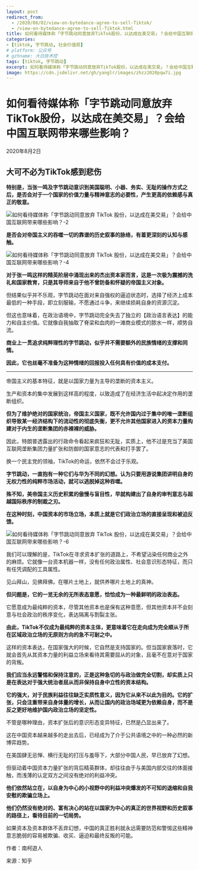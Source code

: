 ```yaml
---
layout: post
redirect_from:
  - /2020/08/02/view-on-bytedance-agree-to-sell-Tiktok/
  - /view-on-bytedance-agree-to-sell-Tiktok.html
title: 如何看待媒体称「字节跳动同意放弃TikTok股份，以达成在美交易」？会给中国互联网带来哪些影响？
categories:
- [tiktok, 字节跳动, 社会价值观]
# platform: 公众号
# gzhname: 大白技术控
tags: [tiktok, 字节跳动]
excerpt: 如何看待媒体称「字节跳动同意放弃TikTok股份，以达成在美交易」？会给中国互联网带来哪些影响？
image: https://cdn.jsdelivr.net/gh/yanglr/images/zhzz2020pqw7i.jpg
---
```


# 如何看待媒体称「字节跳动同意放弃TikTok股份，以达成在美交易」？会给中国互联网带来哪些影响？

2020年8月2日

## 大可不必为TikTok感到悲伤

**特别是，当张一鸣及字节跳动意识到美国聪明、小器、务实、无耻的操作方式之后，是否会对于一个国家的价值力量与精神意志的必要性，产生更高的依赖感与真正的敬意。**

![如何看待媒体称「字节跳动同意放弃 TikTok 股份，以达成在美交易」？会给中国互联网带来哪些影响？-2](https://cdn.jsdelivr.net/gh/yanglr/images/zhzz2020e4vir.jpg)

**是否会对帝国主义的吞噬一切的靠谱的历史叙事的脉络，有着更深刻的认知与感触。**

![如何看待媒体称「字节跳动同意放弃 TikTok 股份，以达成在美交易」？会给中国互联网带来哪些影响？-4](https://cdn.jsdelivr.net/gh/yanglr/images/zhzz2020jb7lp.jpg)

**对于张一鸣这样的精英阶层中涌现出来的杰出资本家而言，这是一次极为震撼的洗礼和国家教育，只是其导师来自于他不曾防备和怀疑的帝国主义对象。**

但结果似乎并不乐观，字节跳动在面对来自强权的逼迫状态时，选择了经济上成本最低的一种手段，即立刻服输，不愿通过斗争，来继续损耗自身的资源沉淀。

但这也意味着，在政治语境中，字节跳动完全失去了独立的【政治语言表达】的能力和自主价值。它就像自我抽取了脊梁和血肉的一滩商业模式的脓水一样，顺势自流。

**商业上一贯追求纯粹理性的字节跳动，似乎并不需要额外的民族情绪的支撑和同情。**

**因此，它也丝毫不准备为这种情绪的回报投入任何具有价值的成本支付。**

------

帝国主义的基本特征，就是以国家力量为主导的垄断的资本主义。

生产和资本的集中发展到这样高的程度，以致造成了在经济生活中起决定作用的垄断组织。

**但为了维护绝对的国家统治，帝国主义国家，既不允许国内过于集中的唯一垄断组织导致某一经济结构下的流动性的彻底失衡，更不允许其他国家进入的资本力量构建对于内生的垄断集团的赤裸裸的威胁。**

因此，特朗普透露出的行政命令看起来疯狂和无耻，实质上，他不过是充当了美国互联网垄断集团力量扩张和防御的国家意志的代表和打手罢了。

换一个民主党的领袖，TikTok的命运，依然不会过于乐观。

**字节跳动，一直抱有一种它们与华为不同的幻想。认为只要用游说集团讲明自身的无权力性的纯粹市场活动，就可以逃脱掉这种吞噬。**

**殊不知，美帝国主义历史积累的傲慢与盲目性，早就构建出了自身的审判意志与超越国际秩序的制裁之刃。**

**在这种时刻，中国资本的市场立场，本质上就是它们政治立场的直接呈现和被迫反馈。**

![如何看待媒体称「字节跳动同意放弃 TikTok 股份，以达成在美交易」？会给中国互联网带来哪些影响？-6](https://cdn.jsdelivr.net/gh/yanglr/images/zhzz2020pqw7i.jpg)

我们可以理解的是，TikTok在寻求资本扩张的道路上，不希望沾染任何商业之外的麻烦。它就像一台资本机器一样，没有任何政治属性、社会意识形态特征，而只有任凭调配的工具属性。

见山拜山，见佛拜佛。在哪片土地上，就供养哪片土地上的真神。

**但问题是，它的一览无余的无所表态意愿，恰恰成为一种最鲜明的政治表态。**

它愿意成为最纯粹的资本，尽管其他资本也是保有这种意愿，但其他资本并不会刻意与社会政治的秩序变化，表达隔离与割裂主张。

**由此，TikTok不仅成为最纯粹的资本主体，更意味着它在走向成为完全顺从于所在区域政治立场的无原则方向的急不可耐之中。**

这样的资本表达，在国家强大的时候，它自然是支持国家的。但当国家衰落时，它就会首先从其资本力量的利益立场来看待其需要屈从的对象，且毫不在意对于国家的背叛。

**我们应当永远警惕和保持注意的，正是这种急切的与政治做完全切割，却实质上只是在表达对于强大统治者屈从而非保持自身中立性的资本结构。**

**它的强大，对于民族利益往往缺乏实质性意义，因为它从来不以此为目的。它的扩张，只会注重带来自身体量的增长，从而让国内的政治场域更为依赖自身，而不是反之更好地维护国内政治立场的坚定性。**

不管是哪种理由，资本扩张后的意识形态变异特征，已然是凸显出来了。

这在中国资本越来越多的走出去后，已经成为了介于公共语境之中的一种必然的新博弈趋势。

在美国肆无忌惮、横行无耻的打压与羞辱下，大部分中国人民，早已放弃了幻想。

但驱动着中国资本力量扩张的背后精英群体，却往往由于与美国内部交往的体面接触，而浅薄的认定双方之间没有绝对的利益冲突。

**他们依然站立在，以自身为中心的小视野中的利益冲突爆发的不可知的退缩和自我安慰的欺骗立场上。**

**他们仍然没有绝对的、富有决心的站在以国家为中心的真正的世界视野和历史叙事的路径上，看待目前的一切局势。**

如果资本及资本群体不丢弃幻想，中国的真正胜利就永远需要防范和警惕这些精神意志脆弱的容易被欺骗、收买、逼迫和最终反叛的可能。

作者：南柯遊人

来源：知乎
